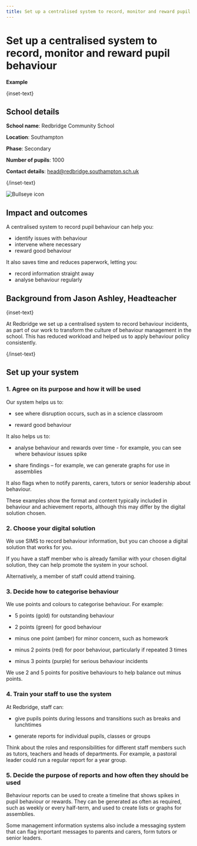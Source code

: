 ```yaml
---
title: Set up a centralised system to record, monitor and reward pupil behaviour
---
```


# Set up a centralised system to record, monitor and reward pupil behaviour

<strong class="govuk-tag">Example</strong>

{inset-text}

## School details

**School name**: Redbridge Community School

**Location**: Southampton

**Phase**: Secondary

**Number of pupils**: 1000

**Contact details**: <head@redbridge.southampton.sch.uk>

{/inset-text}

<div class="govuk-grid-row dfe-width-container">
  <div class="govuk-grid-column-full">
    <div class="info-box">
      <div class="info-box__corner">
        <img src="/assets/images/bullseye.svg" alt="Bullseye icon">
      </div>
      <h2 class="govuk-heading-m">
        Impact and outcomes
      </h2>
      <p>
        A centralised system to record pupil behaviour can help you:
      </p>
      <p>
        <ul>
          <li>
            identify issues with behaviour
          </li>
          <li>
            intervene where necessary
          </li>
          <li>
            reward good behaviour
          </li>
        </ul>
      </p>
      <p>
        It also saves time and reduces paperwork, letting you:
      </p>
      <p>
        <ul>
          <li>
            record information straight away
          </li>
          <li>
            analyse behaviour regularly
          </li>
        </ul>
      </p>
    </div>
  </div>
</div>

## Background from Jason Ashley, Headteacher

{inset-text}

At Redbridge we set up a centralised system to record behaviour incidents, as
part of our work to transform the culture of behaviour management in the school.
This has reduced workload and helped us to apply behaviour policy consistently.

{/inset-text}

## Set up your system

### 1. Agree on its purpose and how it will be used

Our system helps us to:

- see where disruption occurs, such as in a science classroom

- reward good behaviour

It also helps us to:

- analyse behaviour and rewards over time - for example, you can see where
  behaviour issues spike

- share findings – for example, we can generate graphs for use in assemblies

It also flags when to notify parents, carers, tutors or senior leadership about
behaviour.

These examples show the format and content typically included in behaviour and
achievement reports, although this may differ by the digital solution chosen.

### 2. Choose your digital solution

We use SIMS to record behaviour information, but you can choose a digital
solution that works for you.

If you have a staff member who is already familiar with your chosen digital
solution, they can help promote the system in your school.

Alternatively, a member of staff could attend training.

### 3. Decide how to categorise behaviour

We use points and colours to categorise behaviour. For example:

- 5 points (gold) for outstanding behaviour

- 2 points (green) for good behaviour

- minus one point (amber) for minor concern, such as homework

- minus 2 points (red) for poor behaviour, particularly if repeated 3 times

- minus 3 points (purple) for serious behaviour incidents

We use 2 and 5 points for positive behaviours to help balance out minus points.

### 4. Train your staff to use the system

At Redbridge, staff can:

- give pupils points during lessons and transitions such as breaks and
  lunchtimes

- generate reports for individual pupils, classes or groups

Think about the roles and responsibilities for different staff members such as
tutors, teachers and heads of departments. For example, a pastoral leader could
run a regular report for a year group.

### 5. Decide the purpose of reports and how often they should be used

Behaviour reports can be used to create a timeline that shows spikes in pupil
behaviour or rewards. They can be generated as often as required, such as weekly
or every half-term, and used to create lists or graphs for assemblies.

Some management information systems also include a messaging system that can
flag important messages to parents and carers, form tutors or senior leaders.
